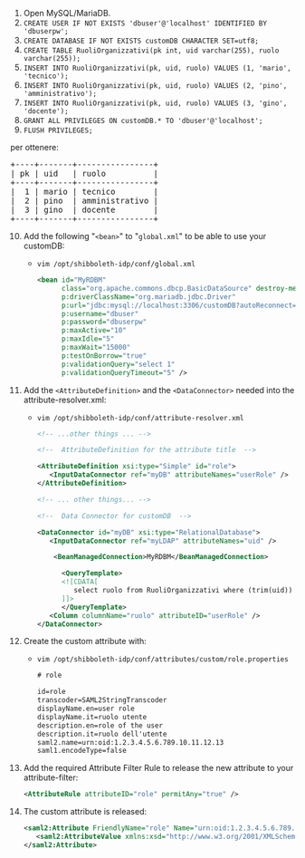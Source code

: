 1) Open MySQL/MariaDB.
2) `CREATE USER IF NOT EXISTS 'dbuser'@'localhost' IDENTIFIED BY 'dbuserpw';`
3) `CREATE DATABASE IF NOT EXISTS customDB CHARACTER SET=utf8;`
4) `CREATE TABLE RuoliOrganizzativi(pk int, uid varchar(255), ruolo varchar(255));`
5) `INSERT INTO RuoliOrganizzativi(pk, uid, ruolo) VALUES (1, 'mario', 'tecnico');`
6) `INSERT INTO RuoliOrganizzativi(pk, uid, ruolo) VALUES (2, 'pino', 'amministrativo');`
7) `INSERT INTO RuoliOrganizzativi(pk, uid, ruolo) VALUES (3, 'gino', 'docente');`
8) `GRANT ALL PRIVILEGES ON customDB.* TO 'dbuser'@'localhost';`
9) `FLUSH PRIVILEGES;`

per ottenere:
<pre>
+----+-------+----------------+
| pk | uid   | ruolo          |
+----+-------+----------------+
|  1 | mario | tecnico        |
|  2 | pino  | amministrativo |
|  3 | gino  | docente        |
+----+-------+----------------+
</pre>

10) Add the following "`<bean>`" to "`global.xml`" to be able to use your customDB:

    * `vim /opt/shibboleth-idp/conf/global.xml`
    
      ```xml
      <bean id="MyRDBM"
            class="org.apache.commons.dbcp.BasicDataSource" destroy-method="close" lazy-init="true"
            p:driverClassName="org.mariadb.jdbc.Driver"
            p:url="jdbc:mysql://localhost:3306/customDB?autoReconnect=true"
            p:username="dbuser"
            p:password="dbuserpw"
            p:maxActive="10"
            p:maxIdle="5"
            p:maxWait="15000"
            p:testOnBorrow="true"
            p:validationQuery="select 1"
            p:validationQueryTimeout="5" />
      ```

11) Add the `<AttributeDefinition>` and the `<DataConnector>` needed into the attribute-resolver.xml:

    * `vim /opt/shibboleth-idp/conf/attribute-resolver.xml`
    
      ```xml
      <!-- ...other things ... -->

      <!--  AttributeDefinition for the attribute title  -->

      <AttributeDefinition xsi:type="Simple" id="role">
         <InputDataConnector ref="myDB" attributeNames="userRole" />
      </AttributeDefinition>

      <!-- ... other things... -->

      <!--  Data Connector for customDB  -->

      <DataConnector id="myDB" xsi:type="RelationalDatabase">
         <InputDataConnector ref="myLDAP" attributeNames="uid" />

	      <BeanManagedConnection>MyRDBM</BeanManagedConnection>

            <QueryTemplate>
            <![CDATA[
               select ruolo from RuoliOrganizzativi where (trim(uid)) = trim('$uid[0]')
            ]]>
            </QueryTemplate>
         <Column columnName="ruolo" attributeID="userRole" />
      </DataConnector>
      ```
 
12) Create the custom attribute with:
    * `vim /opt/shibboleth-idp/conf/attributes/custom/role.properties`
    
      ```xml
      # role

      id=role
      transcoder=SAML2StringTranscoder
      displayName.en=user role
      displayName.it=ruolo utente
      description.en=role of the user
      description.it=ruolo dell'utente
      saml2.name=urn:oid:1.2.3.4.5.6.789.10.11.12.13
      saml1.encodeType=false
      ```

13) Add the required Attribute Filter Rule to release the new attribute to your attribute-filter:

    ```xml
    <AttributeRule attributeID="role" permitAny="true" />
    ```

14) The custom attribute is released:

    ```xml
    <saml2:Attribute FriendlyName="role" Name="urn:oid:1.2.3.4.5.6.789.10.11.12.13" NameFormat="urn:oasis:names:tc:SAML:2.0:attrname-format:uri">
       <saml2:AttributeValue xmlns:xsd="http://www.w3.org/2001/XMLSchema" xmlns:xsi="http://www.w3.org/2001/XMLSchema-instance" xsi:type="xsd:string">docente</saml2:AttributeValue>
    </saml2:Attribute>
    ```
